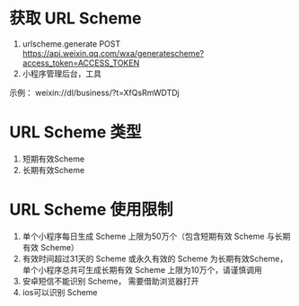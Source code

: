 <!--
 * @Author: liubei
 * @Date: 2021-08-24 09:45:11
 * @LastEditTime: 2021-08-24 09:55:44
 * @Description: 
-->
# 获取 URL Scheme
1. urlscheme.generate POST https://api.weixin.qq.com/wxa/generatescheme?access_token=ACCESS_TOKEN
2. 小程序管理后台，工具

示例： weixin://dl/business/?t=XfQsRmWDTDj

# URL Scheme 类型
1. 短期有效Scheme
2. 长期有效Scheme

# URL Scheme 使用限制
1. 单个小程序每日生成 Scheme 上限为50万个（包含短期有效 Scheme 与长期有效 Scheme）
2. 有效时间超过31天的 Scheme 或永久有效的 Scheme 为长期有效Scheme，单个小程序总共可生成长期有效 Scheme 上限为10万个，请谨慎调用
3. 安卓短信不能识别 Scheme， 需要借助浏览器打开
4. ios可以识别 Scheme
